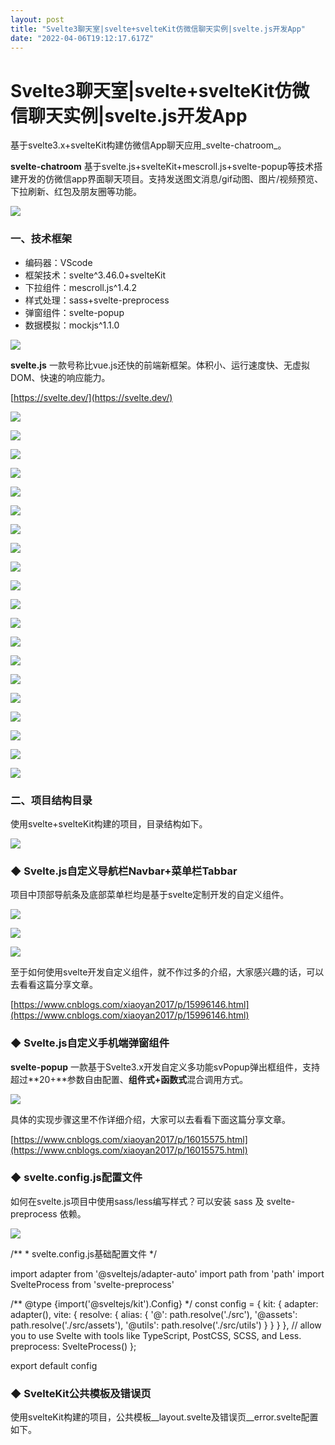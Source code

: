 ```yaml
---
layout: post
title: "Svelte3聊天室|svelte+svelteKit仿微信聊天实例|svelte.js开发App"
date: "2022-04-06T19:12:17.617Z"
---
```

Svelte3聊天室|svelte+svelteKit仿微信聊天实例|svelte.js开发App
=================================================

基于svelte3.x+svelteKit构建仿微信App聊天应用_svelte-chatroom_。

**svelte-chatroom** 基于svelte.js+svelteKit+mescroll.js+svelte-popup等技术搭建开发的仿微信app界面聊天项目。支持发送图文消息/gif动图、图片/视频预览、下拉刷新、红包及朋友圈等功能。

![](https://img2022.cnblogs.com/blog/1289798/202204/1289798-20220406073002791-616612068.gif)

### 一、技术框架

*   编码器：VScode
*   框架技术：svelte^3.46.0+svelteKit
*   下拉组件：mescroll.js^1.4.2
*   样式处理：sass+svelte-preprocess
*   弹窗组件：svelte-popup
*   数据模拟：mockjs^1.1.0

![](https://img2022.cnblogs.com/blog/1289798/202204/1289798-20220406073519151-1132375712.gif)

**svelte.js** 一款号称比vue.js还快的前端新框架。体积小、运行速度快、无虚拟DOM、快速的响应能力。

[https://svelte.dev/](https://svelte.dev/)

![](https://img2022.cnblogs.com/blog/1289798/202204/1289798-20220406073926530-105550481.png)

![](https://img2022.cnblogs.com/blog/1289798/202204/1289798-20220406073936140-1371042490.png)

![](https://img2022.cnblogs.com/blog/1289798/202204/1289798-20220406073952400-53001127.png)

![](https://img2022.cnblogs.com/blog/1289798/202204/1289798-20220406074006678-114545163.png)

![](https://img2022.cnblogs.com/blog/1289798/202204/1289798-20220406074028295-1940576303.png)

![](https://img2022.cnblogs.com/blog/1289798/202204/1289798-20220406074036214-900407231.png)

![](https://img2022.cnblogs.com/blog/1289798/202204/1289798-20220406074050329-1582992149.png)

![](https://img2022.cnblogs.com/blog/1289798/202204/1289798-20220406074105460-892571349.png)

![](https://img2022.cnblogs.com/blog/1289798/202204/1289798-20220406074116140-786674238.png)

![](https://img2022.cnblogs.com/blog/1289798/202204/1289798-20220406074125842-847969608.png)

![](https://img2022.cnblogs.com/blog/1289798/202204/1289798-20220406074143921-454768434.png)

![](https://img2022.cnblogs.com/blog/1289798/202204/1289798-20220406074153974-950600712.png)

![](https://img2022.cnblogs.com/blog/1289798/202204/1289798-20220406074204726-557621018.png)

![](https://img2022.cnblogs.com/blog/1289798/202204/1289798-20220406074230837-2083516724.png)

![](https://img2022.cnblogs.com/blog/1289798/202204/1289798-20220406074239648-1149794240.png)

![](https://img2022.cnblogs.com/blog/1289798/202204/1289798-20220406074250113-1899784725.png)

![](https://img2022.cnblogs.com/blog/1289798/202204/1289798-20220406074308183-1089251433.png)

![](https://img2022.cnblogs.com/blog/1289798/202204/1289798-20220406074323116-1216056851.png)

![](https://img2022.cnblogs.com/blog/1289798/202204/1289798-20220406074336871-1134599958.png)

![](https://img2022.cnblogs.com/blog/1289798/202204/1289798-20220406074344894-800769075.png)

### 二、项目结构目录

使用svelte+svelteKit构建的项目，目录结构如下。

![](https://img2022.cnblogs.com/blog/1289798/202204/1289798-20220406221939120-1848358801.png)

### **◆ Svelte.js自定义导航栏Navbar+菜单栏Tabbar**

项目中顶部导航条及底部菜单栏均是基于svelte定制开发的自定义组件。

![](https://img2022.cnblogs.com/blog/1289798/202204/1289798-20220406222702756-2000901512.png)

![](https://img2022.cnblogs.com/blog/1289798/202204/1289798-20220406223122514-673592042.png)

![](https://img2022.cnblogs.com/blog/1289798/202204/1289798-20220406222733252-2126870389.png)

至于如何使用svelte开发自定义组件，就不作过多的介绍，大家感兴趣的话，可以去看看这篇分享文章。

[https://www.cnblogs.com/xiaoyan2017/p/15996146.html](https://www.cnblogs.com/xiaoyan2017/p/15996146.html)

### **◆ Svelte.js自定义手机端弹窗组件**

**svelte-popup** 一款基于Svelte3.x开发自定义多功能svPopup弹出框组件，支持超过**20+**参数自由配置、**组件式+函数式**混合调用方式。

![](https://img2022.cnblogs.com/blog/1289798/202204/1289798-20220406223734095-1272539433.gif)

具体的实现步骤这里不作详细介绍，大家可以去看看下面这篇分享文章。

[https://www.cnblogs.com/xiaoyan2017/p/16015575.html](https://www.cnblogs.com/xiaoyan2017/p/16015575.html)

### **◆ svelte.config.js配置文件**

如何在svelte.js项目中使用sass/less编写样式？可以安装 sass 及 svelte-preprocess 依赖。

![](https://img2022.cnblogs.com/blog/1289798/202204/1289798-20220406224354969-2046097045.png)

/\*\*
 \* svelte.config.js基础配置文件
 \*/

import adapter from '@sveltejs/adapter-auto'
import path from 'path'
import SvelteProcess from 'svelte-preprocess'

/\*\* @type {import('@sveltejs/kit').Config} \*/
const config \= {
    kit: {
        adapter: adapter(),
        vite: {
            resolve: {
                alias: {
                    '@': path.resolve('./src'),
                    '@assets': path.resolve('./src/assets'),
                    '@utils': path.resolve('./src/utils')
                }
            }
        }
    },
    // allow you to use Svelte with tools like TypeScript, PostCSS, SCSS, and Less.
    preprocess: SvelteProcess()
};

export default config

### **◆ SvelteKit公共模板及错误页**

使用svelteKit构建的项目，公共模板\_\_layout.svelte及错误页\_\_error.svelte配置如下。

<script>
    import { onMount } from 'svelte'
    import { page } from '$app/stores'
    import { goto } from '$app/navigation'
    import { userinfo } from '@/store/index.js'

    let whiteRoute \= \['/auth/login', '/auth/register'\]

    onMount(() \=> {
        if(!$userinfo) {
            goto('/auth/login')
        }else {
            if(whiteRoute.includes($page.url.pathname)) {
                goto('/')
            }else {
                goto($page.url.pathname)
            }
        }
    })
</script>

<div class="sv\_\_container flexbox flex-col">
    <slot />
</div>

<style>
    @import '@/app.scss';
    @import '@assets/css/reset.scss';
    @import '@assets/css/layout.scss';
    @import '@assets/fonts/iconfont.css';
</style>

<!-- //Svelte错误页 \-->
<script context\="module"\>
    export function load({ error, status }) {
        return {
            props: { error, status }
        }
    }
</script\>

<script\>
    import Navbar from '$lib/Navbar'

    export let status
    export let error

    function goBack() {
        history.go(\-1)
    }
</script\>

<svelte:head\>
    <title\>404错误</title\>
</svelte:head\>

<Navbar title\="Page Error!!!" />

<div class\="sv\_\_scrollview flex1"\>
    <div class\="sv\_\_page-error flexbox flex-col flex-alignc flex-justifyc"\>
        <div class\="sv\_\_page-error-img"\>
            <img src\="404.png" alt\="" />
        </div\>
        <div class\="sv\_\_page-error-content"\>
            <div class\="c-red fs-36"\>┗| {status} |┛ 嗷~~</div\>
            <div class\="c-999 mt-10"\>{error.message}</div\>
            <div class\="mt-20 sv\_\_btn sv\_\_btn-default" on:click\={goBack}\><i class\="iconfont icon-arrL"\></i\> 返回首页</div\>
        </div\>
    </div\>
</div\>

### **◆ Svelte.js状态管理+本地存储**

svelte框架也提供了创建状态管理svelte/store，配置localStorage本地化存储服务。

/\*\*
 \* Svelte状态管理
\*/

import { writable } from 'svelte/store'

const createStore \= (value, key) => {
    const { subscribe, set, update } \= writable(value)
    return {
        // 持久化存储
        useStorage: () => {
            const data \= localStorage.getItem(key)
            if(data) {
                set(JSON.parse(data))
            }
            // 订阅
            subscribe(val => {
                \[null, undefined\].includes(val) ? localStorage.removeItem(key) : localStorage.setItem(key, JSON.stringify(val))
            })
        },
        subscribe,
        set,
        update,
    }
}

export const userinfo \= createStore(localStorage.getItem('userinfo')||null, 'userinfo')

### **◆ Svelte.js实现仿朋友圈下拉刷新**

使用 svelte.js+mescroll 实现仿朋友圈下拉转圈功能。

![](https://img2022.cnblogs.com/blog/1289798/202204/1289798-20220406230440963-56065825.gif)

<!-- //朋友圈模板 \-->
<script\>
    import { onMount } from 'svelte'
    import Navbar from '$lib/Navbar'

    import MeScroll from 'mescroll.js/mescroll.min.js'
    import 'mescroll.js/mescroll.min.css'
    onMount(() \=> {
        let mescroll \= new MeScroll('mescroll', {
            down: {
                auto: false,
                offset: 40,
                callback: downCallback
            },
            // up: {
            //     callback: upCallback
            // }
        })
        // 下拉刷新的回调
        function downCallback() {
            console.log('下拉刷新...')
            setTimeout(() \=> {
                // 隐藏下拉刷新的状态;
                mescroll.endSuccess()
            }, 2000)
        }
        // 上拉加载的回调 page = {num:1, size:10}; num:当前页 默认从1开始, size:每页数据条数,默认10
        function upCallback(page) {
            console.log('上拉加载...')
            var pageNum \= page.num; // 页码, 默认从1开始
            var pageSize \= page.size; // 页长, 默认每页10条
        }
    })
    
    // ...
</script\>

<Navbar title\="朋友圈" center transparent\>
    <svelte:fragment slot\="right"\>
        <div\><i class\="iconfont icon-tupian"\></i\></div\>
        <div class\="ml-30"\><i class\="iconfont icon-fabu"\></i\></div\>
    </svelte:fragment\>
</Navbar\>

<div class\="sv\_\_scrollview flex1"\>
    <div id\="mescroll" class\="mescroll"\>
        <div\>
            <div class\="sv\_\_uzone"\>
                ...
            </div\>
        </div\>
    </div\>
</div\>

### **◆ Svelte实现聊天功能**

聊天页面文本框支持文字+emoj混排，光标处插入表情、网址/图片/视频预览、红包等功能。并且底部文本框单独抽离了一个editor.svelte组件。

![](https://img2022.cnblogs.com/blog/1289798/202204/1289798-20220406231107108-178874598.png)

<script\>
    /\*\*
     \* @Desc     Svelte.js实现聊天框组件
     \* @Time     andy by 2021-01
     \* @About    Q：282310962  wx：xy190310
     \*/
    
    // 编辑器内容
    export let editor

    import { tick, createEventDispatcher } from 'svelte'
    const dispatch \= createEventDispatcher()

    let editorNode
    let lastCursor \= null

    // 获取光标最后位置
    function getLastCursor() {
        let sel \= window.getSelection()
        if(sel && sel.rangeCount \> 0) {
            return sel.getRangeAt(0)
        }
    }

    // 光标位置插入内容
    export async function addHtmlInCursor(html) {
        // ...
    }

    // 删除编辑器内容
    export async function deleteHtml() {
        let range
        let sel \= window.getSelection()
        if(lastCursor) {
            sel.removeAllRanges()
            sel.addRange(lastCursor)
        }
        range \= getLastCursor()
        range.collapse(false)
        document.execCommand('delete')

        await tick()
        editorNode.blur()
    }

    function handleInput() {
        editor \= editorNode.innerHTML
        lastCursor \= getLastCursor()
    }

    function handleClick() {
        dispatch('click')
        lastCursor \= getLastCursor()
    }

    function handleFocus() {
        dispatch('focus')
        lastCursor \= getLastCursor()
    }

    function handleBlur() {
        dispatch('blur')
    }
</script\>

<div
    class\="editor"
    bind:this\={editorNode}
    contenteditable\="true"
    bind:innerHTML\={editor}
    on:input\={handleInput}
    on:click\={handleClick}
    on:focus\={handleFocus}
    on:blur\={handleBlur}
    style\="user-select: text; -webkit-user-select: text;"
\></div\>

以上就是基于svelte.js+svelteKit开发仿微信app界面聊天实例的一些分享，希望对大家有所帮助！

**最后附上一个uniapp+uview-ui开发移动端后台管理系统**

[https://www.cnblogs.com/xiaoyan2017/p/15836112.html](https://www.cnblogs.com/xiaoyan2017/p/15836112.html)

![](https://img2022.cnblogs.com/blog/1289798/202204/1289798-20220406231949498-1234609567.gif)

本文为博主原创文章，未经博主允许不得转载，欢迎大家一起交流 QQ（282310962） wx（xy190310）